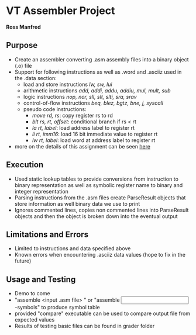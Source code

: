 # VT Assembler Project
**Ross Manfred**

## Purpose
- Create an assembler converting .asm assembly files into a binary object (.o) file
- Support for following instructions as well as .word and .asciiz used in the .data section:
  - load and store instructions *lw, sw, lui*
  - arithmetic instructions *add, addi, addu, addiu, mul, mult, sub*
  - logic instructions *nop, nor, sll, slt, slti, sra, srav*
  - control-of-flow instructions *beq, blez, bgtz, bne, j, syscall*
  - pseudo code instructions:
    - *move rd, rs*: copy register rs to rd
    - *blt rs, rt, offset*: conditional branch if rs < rt
    - *la rt, label*: load address label to register rt
    - *li rt, imm16*: load 16 bit immediate value to register rt
    - *lw rt, label*: load word at address label to register rt
- more on the details of this assignment can be seen [here](MIPSAssembler.pdf)

## Execution
- Used static lookup tables to provide conversions from instruction to binary representation as well as symbolic register name to binary and integer representation
- Parsing instructions from the .asm files create ParseResult objects that store information as well binary data we use to print
- Ignores commented lines, copies non commented lines into ParseResult objects and then the object is broken down into the eventual output

## Limitations and Errors
- Limited to instructions and data specified above
- Known errors when encountering .asciiz data values (hope to fix in the future)

## Usage and Testing
- Demo to come
- "assemble <input .asm file> <output file>" or "assemble <input> <output> -symbols" to produce symbol table
- provided "compare" executable can be used to compare output file from expected values
- Results of testing basic files can be found in grader folder
